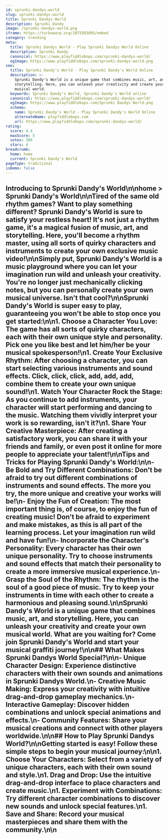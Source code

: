 ```yaml
---
id: sprunki-dandys-world
slug: sprunki-dandys-world
title: Sprunki Dandys World
description: Sprunki Dandy
image: /sprunki-dandys-world.png
iframe: https://turbowarp.org/1075503895/embed
category: trending
meta:
  title: Sprunki Dandys World - Play Sprunki Dandys World Online
  description: Sprunki Dandy
  canonical: https://www.playfiddlebops.com/sprunki-dandys-world/
  ogImage: https://www.playfiddlebops.com/sprunki-dandys-world.png
seo:
  title: Sprunki Dandy's World - Play Sprunki Dandy's World Online
  description: >-
    Sprunki Dandy's World is a unique game that combines music, art, and
    storytelling. Here, you can unleash your creativity and create your own
    musical world.
  keywords: Sprunki Dandy's World, Sprunki Dandy's World online
  canonical: https://www.playfiddlebops.com/sprunki-dandys-world/
  ogImage: https://www.playfiddlebops.com/Sprunki Dandys World.png
  schema:
    name: Sprunki Dandy's World - Play Sprunki Dandy's World Online
    alternateName: playfiddlebops.com
    url: https://www.playfiddlebops.com/sprunki-dandys-world/
rating:
  score: 4.4
  maxScore: 5
  votes: 304
  stars: 4
breadcrumb:
  home: home
  current: Sprunki Dandy's World
pageType: traditional
isDemo: false
---
```


## Introducing to Sprunki Dandy's World\n\nhome > Sprunki Dandy's World\n\nTired of the same old rhythm games? Want to play something different? Sprunki Dandy's World is sure to satisfy your restless heart! It's not just a rhythm game, it's a magical fusion of music, art, and storytelling. Here, you'll become a rhythm master, using all sorts of quirky characters and instruments to create your own exclusive music video!\n\nSimply put, Sprunki Dandy's World is a music playground where you can let your imagination run wild and unleash your creativity. You're no longer just mechanically clicking notes, but you can personally create your own musical universe. Isn't that cool?\n\nSprunki Dandy's World is super easy to play, guaranteeing you won't be able to stop once you get started:\n\n1. **Choose a Character You Love**: The game has all sorts of quirky characters, each with their own unique style and personality. Pick one you like best and let him/her be your musical spokesperson!\n1. **Create Your Exclusive Rhythm**: After choosing a character, you can start selecting various instruments and sound effects. Click, click, click, add, add, add, combine them to create your own unique sound!\n1. **Watch Your Character Rock the Stage**: As you continue to add instruments, your character will start performing and dancing to the music. Watching them vividly interpret your work is so rewarding, isn't it?\n1. **Share Your Creative Masterpiece**: After creating a satisfactory work, you can share it with your friends and family, or even post it online for more people to appreciate your talent!\n\nTips and Tricks for Playing Sprunki Dandy's World:\n\n- **Be Bold and Try Different Combinations**: Don't be afraid to try out different combinations of instruments and sound effects. The more you try, the more unique and creative your works will be!\n- **Enjoy the Fun of Creation**: The most important thing is, of course, to enjoy the fun of creating music! Don't be afraid to experiment and make mistakes, as this is all part of the learning process. Let your imagination run wild and have fun!\n- **Incorporate the Character's Personality**: Every character has their own unique personality. Try to choose instruments and sound effects that match their personality to create a more immersive musical experience.\n- **Grasp the Soul of the Rhythm**: The rhythm is the soul of a good piece of music. Try to keep your instruments in time with each other to create a harmonious and pleasing sound.\n\nSprunki Dandy's World is a unique game that combines music, art, and storytelling. Here, you can unleash your creativity and create your own musical world. What are you waiting for? Come join Sprunki Dandy's World and start your musical graffiti journey!\n\n## What Makes Sprunki Dandys World Special?\n\n- **Unique Character Design**: Experience distinctive characters with their own sounds and animations in Sprunki Dandys World.\n- **Creative Music Making**: Express your creativity with intuitive drag-and-drop gameplay mechanics.\n- **Interactive Gameplay**: Discover hidden combinations and unlock special animations and effects.\n- **Community Features**: Share your musical creations and connect with other players worldwide.\n\n## How to Play Sprunki Dandys World?\n\nGetting started is easy! Follow these simple steps to begin your musical journey:\n\n1. **Choose Your Characters**: Select from a variety of unique characters, each with their own sound and style.\n1. **Drag and Drop**: Use the intuitive drag-and-drop interface to place characters and create music.\n1. **Experiment with Combinations**: Try different character combinations to discover new sounds and unlock special features.\n1. **Save and Share**: Record your musical masterpieces and share them with the community.\n\n